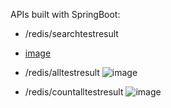 APIs built with SpringBoot:

- /redis/searchtestresult
- [image](https://github.com/user-attachments/assets/3785cd89-5b66-4515-a65c-fc7539364dfd)

- /redis/alltestresult
![image](https://github.com/user-attachments/assets/c8ce935b-2d07-45b1-8000-671123325365)

- /redis/countalltestresult
![image](https://github.com/user-attachments/assets/0302db89-9dd5-4476-8e72-0185718bf9f9)


  
